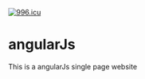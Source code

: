 [![996.icu](https://img.shields.io/badge/link-996.icu-red.svg)](https://996.icu)
# angularJs
This is a angularJs single page website
